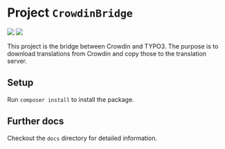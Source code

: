 # Project `CrowdinBridge`

![](https://github.com/typo3/crowdin-bridge/workflows/Crowdin%20Build/badge.svg)
![](https://github.com/typo3/crowdin-bridge/workflows/Crowdin%20Extract/badge.svg)

This project is the bridge between Crowdin and TYPO3.
The purpose is to download translations from Crowdin and copy those to the translation server.

## Setup

Run `composer install` to install the package.

## Further docs

Checkout the `docs` directory for detailed information.
